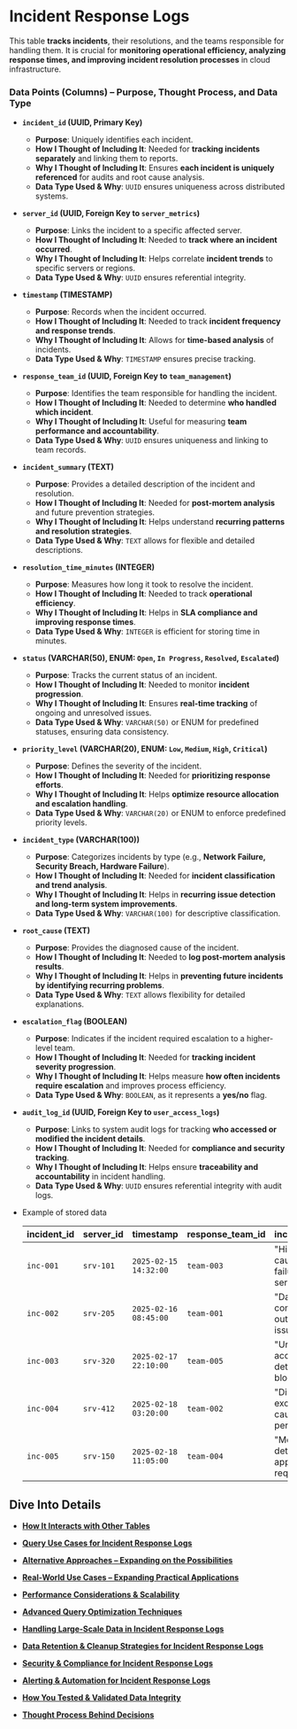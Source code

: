 # Incident Response Logs

This table **tracks incidents**, their resolutions, and the teams responsible for handling them. It is crucial for **monitoring operational efficiency, analyzing response times, and improving incident resolution processes** in cloud infrastructure.

### **Data Points (Columns) – Purpose, Thought Process, and Data Type**

- **`incident_id` (UUID, Primary Key)**
    - **Purpose**: Uniquely identifies each incident.
    - **How I Thought of Including It**: Needed for **tracking incidents separately** and linking them to reports.
    - **Why I Thought of Including It**: Ensures **each incident is uniquely referenced** for audits and root cause analysis.
    - **Data Type Used & Why**: `UUID` ensures uniqueness across distributed systems.
- **`server_id` (UUID, Foreign Key to `server_metrics`)**
    - **Purpose**: Links the incident to a specific affected server.
    - **How I Thought of Including It**: Needed to **track where an incident occurred**.
    - **Why I Thought of Including It**: Helps correlate **incident trends** to specific servers or regions.
    - **Data Type Used & Why**: `UUID` ensures referential integrity.
- **`timestamp` (TIMESTAMP)**
    - **Purpose**: Records when the incident occurred.
    - **How I Thought of Including It**: Needed to track **incident frequency and response trends**.
    - **Why I Thought of Including It**: Allows for **time-based analysis** of incidents.
    - **Data Type Used & Why**: `TIMESTAMP` ensures precise tracking.
- **`response_team_id` (UUID, Foreign Key to `team_management`)**
    - **Purpose**: Identifies the team responsible for handling the incident.
    - **How I Thought of Including It**: Needed to determine **who handled which incident**.
    - **Why I Thought of Including It**: Useful for measuring **team performance and accountability**.
    - **Data Type Used & Why**: `UUID` ensures uniqueness and linking to team records.
- **`incident_summary` (TEXT)**
    - **Purpose**: Provides a detailed description of the incident and resolution.
    - **How I Thought of Including It**: Needed for **post-mortem analysis** and future prevention strategies.
    - **Why I Thought of Including It**: Helps understand **recurring patterns and resolution strategies**.
    - **Data Type Used & Why**: `TEXT` allows for flexible and detailed descriptions.
- **`resolution_time_minutes` (INTEGER)**
    - **Purpose**: Measures how long it took to resolve the incident.
    - **How I Thought of Including It**: Needed to track **operational efficiency**.
    - **Why I Thought of Including It**: Helps in **SLA compliance and improving response times**.
    - **Data Type Used & Why**: `INTEGER` is efficient for storing time in minutes.
- **`status` (VARCHAR(50), ENUM: `Open`, `In Progress`, `Resolved`, `Escalated`)**
    - **Purpose**: Tracks the current status of an incident.
    - **How I Thought of Including It**: Needed to monitor **incident progression**.
    - **Why I Thought of Including It**: Ensures **real-time tracking** of ongoing and unresolved issues.
    - **Data Type Used & Why**: `VARCHAR(50)` or ENUM for predefined statuses, ensuring data consistency.
- **`priority_level` (VARCHAR(20), ENUM: `Low`, `Medium`, `High`, `Critical`)**
    - **Purpose**: Defines the severity of the incident.
    - **How I Thought of Including It**: Needed for **prioritizing response efforts**.
    - **Why I Thought of Including It**: Helps **optimize resource allocation and escalation handling**.
    - **Data Type Used & Why**: `VARCHAR(20)` or ENUM to enforce predefined priority levels.
- **`incident_type` (VARCHAR(100))**
    - **Purpose**: Categorizes incidents by type (e.g., **Network Failure, Security Breach, Hardware Failure**).
    - **How I Thought of Including It**: Needed for **incident classification and trend analysis**.
    - **Why I Thought of Including It**: Helps in **recurring issue detection and long-term system improvements**.
    - **Data Type Used & Why**: `VARCHAR(100)` for descriptive classification.
- **`root_cause` (TEXT)**
    - **Purpose**: Provides the diagnosed cause of the incident.
    - **How I Thought of Including It**: Needed to **log post-mortem analysis results**.
    - **Why I Thought of Including It**: Helps in **preventing future incidents by identifying recurring problems**.
    - **Data Type Used & Why**: `TEXT` allows flexibility for detailed explanations.
- **`escalation_flag` (BOOLEAN)**
    - **Purpose**: Indicates if the incident required escalation to a higher-level team.
    - **How I Thought of Including It**: Needed for **tracking incident severity progression**.
    - **Why I Thought of Including It**: Helps measure **how often incidents require escalation** and improves process efficiency.
    - **Data Type Used & Why**: `BOOLEAN`, as it represents a **yes/no** flag.
- **`audit_log_id` (UUID, Foreign Key to `user_access_logs`)**
    - **Purpose**: Links to system audit logs for tracking **who accessed or modified the incident details**.
    - **How I Thought of Including It**: Needed for **compliance and security tracking**.
    - **Why I Thought of Including It**: Helps ensure **traceability and accountability** in incident handling.
    - **Data Type Used & Why**: `UUID` ensures referential integrity with audit logs.

- Example of stored data
    
    | incident_id | server_id | timestamp | response_team_id | incident_summary | resolution_time_minutes | status | priority_level | incident_type | root_cause | escalation_flag | audit_log_id |
    | --- | --- | --- | --- | --- | --- | --- | --- | --- | --- | --- | --- |
    | `inc-001` | `srv-101` | `2025-02-15 14:32:00` | `team-003` | "High CPU usage caused service failure. Restarted server." | `18` | `Resolved` | `High` | `Performance Degradation` | `Unoptimized workload distribution.` | `FALSE` | `log-789` |
    | `inc-002` | `srv-205` | `2025-02-16 08:45:00` | `team-001` | "Database connection timed out due to network issues." | `45` | `In Progress` | `Critical` | `Network Failure` | `ISP outage affecting data center.` | `TRUE` | `log-650` |
    | `inc-003` | `srv-320` | `2025-02-17 22:10:00` | `team-005` | "Unauthorized access attempt detected. Access blocked." | `10` | `Resolved` | `Medium` | `Security Breach` | `Multiple failed login attempts from unknown IP.` | `FALSE` | `log-320` |
    | `inc-004` | `srv-412` | `2025-02-18 03:20:00` | `team-002` | "Disk usage exceeded 95%, causing slow performance." | `30` | `Resolved` | `High` | `Storage Issue` | `Log files not being rotated properly.` | `FALSE` | `log-412` |
    | `inc-005` | `srv-150` | `2025-02-18 11:05:00` | `team-004` | "Memory leak detected in application, required restart." | `25` | `Pending` | `Critical` | `Software Bug` | `Application consuming excessive RAM over time.` | `TRUE` | `log-980` |

## Dive Into Details
 - [**How It Interacts with Other Tables**](How%20It%20Interacts%20with%20Other%20Tables.md)

 - [**Query Use Cases for Incident Response Logs**](Query%20Use%20Cases%20for%20Incident%20Response%20Logs.md)

 - [**Alternative Approaches – Expanding on the Possibilities**](Alternative%20Approaches%20–%20Expanding%20on%20the%20Possibil.md)

 - [**Real-World Use Cases – Expanding Practical Applications**](Real-World%20Use%20Cases%20–%20Expanding%20Practical%20Applica.md)

 - [**Performance Considerations & Scalability**](Performance%20Considerations%20&%20Scalability.md)

 - [**Advanced Query Optimization Techniques**](Advanced%20Query%20Optimization%20Techniques.md)

 - [**Handling Large-Scale Data in Incident Response Logs**](Handling%20Large-Scale%20Data.md)

 - [**Data Retention & Cleanup Strategies for Incident Response Logs**](Data%20Retention%20&%20Cleanup%20Strategies.md)

 - [**Security & Compliance for Incident Response Logs**](Security%20&%20Compliance.md)

 - [**Alerting & Automation for Incident Response Logs**](Alerting%20&%20Automation%20for%20Incident%20Response%20Logs.md)

 - [**How You Tested & Validated Data Integrity**](How%20You%20Tested%20&%20Validated%20Data%20Integrity.md)

 - [**Thought Process Behind Decisions**](Thought%20Process%20Behind%20Decisions.md)
